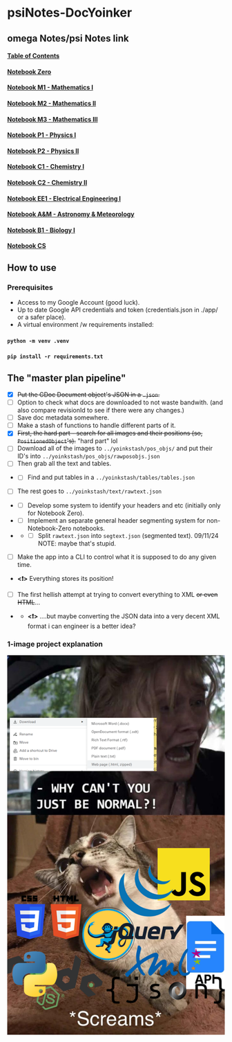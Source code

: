 # psiNotes-DocYoinker

## omega Notes/psi Notes link

#### [Table of Contents](https://docs.google.com/spreadsheets/d/15nSuKrllBI4PdawNSxqVGMqnc-CjYMN8A3c6kASYd9Y/edit#gid=0)
#### [Notebook Zero](https://docs.google.com/document/u/0/d/1fz6j5w-gRXjCB6A2YbGQ8nM6YWFTutaRBLvcFss0ZpI/edit)
#### [Notebook M1 - Mathematics I](https://docs.google.com/document/u/0/d/1fz6j5w-gRXjCB6A2YbGQ8nM6YWFTutaRBLvcFss0ZpI/edit)
#### [Notebook M2 - Mathematics II](https://docs.google.com/document/d/1atUiihcPNvC6ZJ6zaNojDx4xlyAYLdFpMfhGF_0AS8A/edit)
#### [Notebook M3 - Mathematics III](https://docs.google.com/document/d/1B3wYPnc0o-pXTQ9-VUc_LiJ6paK7evIwy9SeTKGXFDc/edit)
#### [Notebook P1 - Physics I](https://docs.google.com/document/d/1Rd4AC_L55x6gUJv-PJml873m1Dfjos9FKvycyKInA8U/edit)
#### [Notebook P2 - Physics II](https://docs.google.com/document/d/1RSSwYydFolNc4p4JK-naT1SZMQHPtWL2R5GO0KgQIp0/edit)
#### [Notebook C1 - Chemistry I](https://docs.google.com/document/d/1X2yIsOxmf8Ic6RYuAG5ZV9Ru9OOH3aloRcAKSjDRkGM/edit)
#### [Notebook C2 - Chemistry II](https://docs.google.com/document/d/1fLyzY6NaSRK1DbRcdNZOQK3fufGBCBDGdtRs6qczpfw/edit)
#### [Notebook EE1 - Electrical Engineering I](https://docs.google.com/document/d/1ystzIw9OHbofu2B4iGF6gWu2fW9T4bQYbCz05yY1KxY/edit)
#### [Notebook A&M - Astronomy & Meteorology](https://docs.google.com/document/d/1xvy_JRqsYY-qSEcwylL_5nBubLNtkDJb5otq_C_03hY/edit)
#### [Notebook B1 - Biology I](https://docs.google.com/document/d/1zWZL0GyYb_uM2vJaP384nmyajioygD1viWTZuCSl5sU/edit)
#### [Notebook CS](https://docs.google.com/document/d/1bJfCXJYjRITR9V7hJwZ2iaY7Leld8PIdRR4h51N8nCU/edit)

## How to use

### Prerequisites

- Access to my Google Account (good luck).
- Up to date Google API credentials and token (credentials.json in ./app/ or a safer place).
- A virtual environment /w requirements installed:
#### `python -m venv .venv`
#### `pip install -r requirements.txt`

## The "master plan pipeline"
- [x] ~~Put the GDoc Document object's JSON in a `.json`.~~ 
- [ ] Option to check what docs are downloaded to not waste bandwith. (and also compare revisionId to see if there were any changes.)
- [ ] Save doc metadata somewhere.
- [ ] Make a stash of functions to handle different parts of it.
- [x] ~~First, the hard part - search for all images and their positions (so, `PositionedObject`'s).~~ "hard part" lol
- [ ] Download all of the images to `../yoinkstash/pos_objs/` and put their ID's into `../yoinkstash/pos_objs/rawposobjs.json`
- [ ] Then grab all the text and tables.
- - [ ] Find and put tables in a `../yoinkstash/tables/tables.json`
- [ ] The rest goes to `../yoinkstash/text/rawtext.json`
- - [ ] Develop some system to identify your headers and etc (initially only for Notebook Zero).
- - [ ] Implement an separate general header segmenting system for non-Notebook-Zero notebooks.
- - - [ ] Split `rawtext.json` into `segtext.json` (segmented text). 09/11/24 NOTE: maybe that's stupid.
- [ ] Make the app into a CLI to control what it is supposed to do any given time.
- **<❗>** Everything stores its position!
- [ ] The first hellish attempt at trying to convert everything to XML ~~or even HTML~~...
- - **<❗>** ....but maybe converting the JSON data into a very decent XML format i can engineer is a better idea?
### 1-image project explanation
![A meme](me_irl.png)
